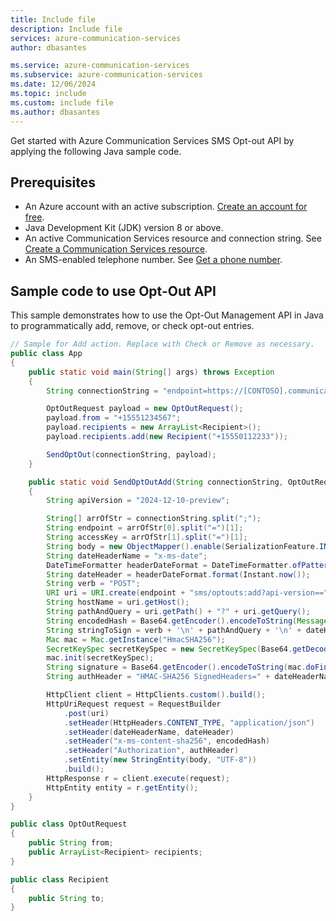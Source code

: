 ```yaml
---
title: Include file
description: Include file
services: azure-communication-services
author: dbasantes

ms.service: azure-communication-services
ms.subservice: azure-communication-services
ms.date: 12/06/2024
ms.topic: include
ms.custom: include file
ms.author: dbasantes
---
```


Get started with Azure Communication Services SMS Opt-out API by applying the following Java sample code.

## Prerequisites

- An Azure account with an active subscription. [Create an account for free](https://azure.microsoft.com/free/?WT.mc_id=A261C142F).
- Java Development Kit (JDK) version 8 or above.
- An active Communication Services resource and connection string. See [Create a Communication Services resource](https://learn.microsoft.com/azure/communication-services/quickstarts/create-communication-resource).
- An SMS-enabled telephone number. See [Get a phone number](https://learn.microsoft.com/azure/communication-services/quickstarts/telephony/get-phone-number).

## Sample code to use Opt-Out API

This sample demonstrates how to use the Opt-Out Management API in Java to programmatically add, remove, or check opt-out entries.


```java
// Sample for Add action. Replace with Check or Remove as necessary.
public class App
{
    public static void main(String[] args) throws Exception
    {
        String connectionString = "endpoint=https://[CONTOSO].communication.azure.com/;accesskey=******";

        OptOutRequest payload = new OptOutRequest();
        payload.from = "+15551234567";
        payload.recipients = new ArrayList<Recipient>();
        payload.recipients.add(new Recipient("+15550112233"));

        SendOptOut(connectionString, payload);
    }

    public static void SendOptOutAdd(String connectionString, OptOutRequest payload) throws Exception
    {
        String apiVersion = "2024-12-10-preview";

        String[] arrOfStr = connectionString.split(";");
        String endpoint = arrOfStr[0].split("=")[1];
        String accessKey = arrOfStr[1].split("=")[1];
        String body = new ObjectMapper().enable(SerializationFeature.INDENT_OUTPUT).writeValueAsString(payload);
        String dateHeaderName = "x-ms-date";
        DateTimeFormatter headerDateFormat = DateTimeFormatter.ofPattern("EEE, dd MMM yyyy HH:mm:ss z", Locale.ENGLISH).withZone(ZoneId.of("GMT"));
        String dateHeader = headerDateFormat.format(Instant.now());
        String verb = "POST";
        URI uri = URI.create(endpoint + "sms/optouts:add?api-version==" + apiVersion);
        String hostName = uri.getHost();
        String pathAndQuery = uri.getPath() + "?" + uri.getQuery();
        String encodedHash = Base64.getEncoder().encodeToString(MessageDigest.getInstance("SHA-256").digest(body.getBytes(StandardCharsets.UTF_8)));
        String stringToSign = verb + '\n' + pathAndQuery + '\n' + dateHeader + ';' + hostName + ';' + encodedHash;
        Mac mac = Mac.getInstance("HmacSHA256");
        SecretKeySpec secretKeySpec = new SecretKeySpec(Base64.getDecoder().decode(accessKey.getBytes()), "HmacSHA256"); 
        mac.init(secretKeySpec);
        String signature = Base64.getEncoder().encodeToString(mac.doFinal(stringToSign.getBytes()));
        String authHeader = "HMAC-SHA256 SignedHeaders=" + dateHeaderName + ";host;x-ms-content-sha256&Signature=" + signature;

        HttpClient client = HttpClients.custom().build();
        HttpUriRequest request = RequestBuilder
            .post(uri)
            .setHeader(HttpHeaders.CONTENT_TYPE, "application/json")
            .setHeader(dateHeaderName, dateHeader)
            .setHeader("x-ms-content-sha256", encodedHash)
            .setHeader("Authorization", authHeader)
            .setEntity(new StringEntity(body, "UTF-8"))
            .build();
        HttpResponse r = client.execute(request);
        HttpEntity entity = r.getEntity();
    }
}

public class OptOutRequest
{
    public String from;
    public ArrayList<Recipient> recipients;
}

public class Recipient
{
    public String to;
}
```
